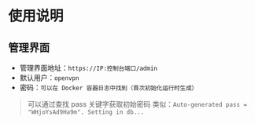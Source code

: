 # 使用说明

## 管理界面

- 管理界面地址：`https://IP:控制台端口/admin`
- 默认用户：`openvpn`
- 密码：`可以在 Docker 容器日志中找到（首次初始化运行时生成）`

> 可以通过查找 pass 关键字获取初始密码
类似：`Auto-generated pass = "WHjoYsAd9Ha9m". Setting in db...`
